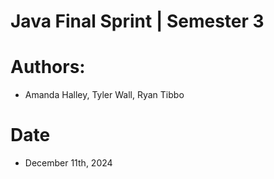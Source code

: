 # Java Final Sprint | Semester 3

# Authors:
- Amanda Halley, Tyler Wall, Ryan Tibbo

# Date
- December 11th, 2024
